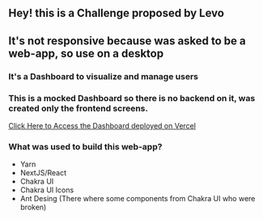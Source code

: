 ## Hey! this is a Challenge proposed by Levo

## It's not responsive because was asked to be a web-app, so use on a desktop

### It's a Dashboard to visualize and manage users

### This is a mocked Dashboard so there is no backend on it, was created only the frontend screens.

[Click Here to Access the Dashboard deployed on Vercel](https://levo-challenge.vercel.app/)

### What was used to build this web-app?

- Yarn
- NextJS/React
- Chakra UI
- Chakra UI Icons
- Ant Desing (There where some components from Chakra UI who were broken)
